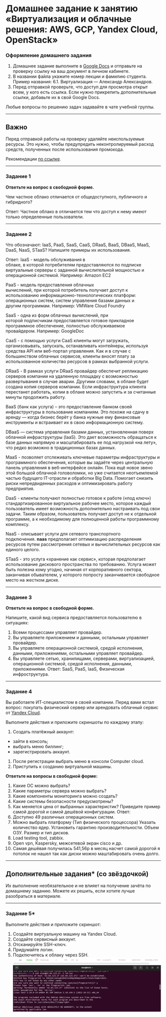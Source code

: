 # Домашнее задание к занятию «Виртуализация и облачные решения: AWS, GCP, Yandex Cloud, OpenStack»

### [](https://github.com/netology-code/sdvps-homeworks/blob/main/6-01.md#%D0%BE%D1%84%D0%BE%D1%80%D0%BC%D0%BB%D0%B5%D0%BD%D0%B8%D0%B5-%D0%B4%D0%BE%D0%BC%D0%B0%D1%88%D0%BD%D0%B5%D0%B3%D0%BE-%D0%B7%D0%B0%D0%B4%D0%B0%D0%BD%D0%B8%D1%8F)Оформление домашнего задания

1.  Домашнее задание выполните в [Google Docs](https://docs.google.com/) и отправьте на проверку ссылку на ваш документ в личном кабинете.
2.  В названии файла укажите номер лекции и фамилию студента. Пример названия: 6.1. Виртуализация — Александр Александров.
3.  Перед отправкой проверьте, что доступ для просмотра открыт всем, у кого есть ссылка. Если нужно прикрепить дополнительные ссылки, добавьте их в свой Google Docs.

Любые вопросы по решению задач задавайте в чате учебной группы.

---

## [](https://github.com/netology-code/sdvps-homeworks/blob/main/6-01.md#%D0%B2%D0%B0%D0%B6%D0%BD%D0%BE)Важно

Перед отправкой работы на проверку удаляйте неиспользуемые ресурсы. Это нужно, чтобы предупредить неконтролируемый расход средств, полученных после использования промокода.

Рекомендации [по ссылке](https://github.com/netology-code/sdvps-homeworks/tree/main/recommend).

---

### [](https://github.com/netology-code/sdvps-homeworks/blob/main/6-01.md#%D0%B7%D0%B0%D0%B4%D0%B0%D0%BD%D0%B8%D0%B5-1)Задание 1

**Ответьте на вопрос в свободной форме.**

Чем частное облако отличается от общедоступного, публичного и гибридного?

Ответ: Частное облако в отличается тем что доступ к нему имеют только определенные пользователи.

---

### [](https://github.com/netology-code/sdvps-homeworks/blob/main/6-01.md#%D0%B7%D0%B0%D0%B4%D0%B0%D0%BD%D0%B8%D0%B5-2)Задание 2

Что обозначают: IaaS, PaaS, SaaS, CaaS, DRaaS, BaaS, DBaaS, MaaS, DaaS, NaaS, STaaS? Напишите примеры их использования.

Ответ:
IaaS - модель обслуживания в  
облаке, в которой потребителям предоставляются по подписке  
виртуальные серверы с заданной вычислительной мощностью и  
операционной системой. 
Например: Amazon EC2

PaaS - модель предоставления облачных  
вычислений, при которой потребитель получает доступ к  
использованию информационно-технологических платформ:  
операционных систем, систем управления базами данных и  
другим программам.
Например: VMWare Cloud Foundry

SaaS - одна из форм облачных вычислений, при  
которой подписчикам предоставляется готовое прикладное  
программное обеспечение, полностью обслуживаемое  
провайдером.
Например: GoogleDoc

CaaS - с помощью услуги CaaS клиенты могут загружать, организовывать, запускать, останавливать контейнеры, используя средства API или веб-портал управления. Как и в случае с большинством облачных сервисов, клиенты вносят плату за использованное количество ресурсов в рамках выбранной услуги.  

DRaaS - В рамках услуги DRaaS провайдер обеспечит репликацию серверов компании на удаленную площадку с возможностью развертывания в случае аварии. Другими словами, в облаке будет создана копия серверов компании. Если инфраструктура клиента перестанет работать, копии в облаке можно запустить и за считанные минуты продолжить работу.

BaaS (банк как услуга) – это предоставление банком своей инфраструктуры в пользование компаниям. Это похоже на сдачу в аренду — когда бизнес берёт у банка нужные ему финансовые инструменты и встраивает их в свою информационную систему.

 DBaaS — система управления базами данных, установленная поверх облачной инфраструктуры (IaaS). Это дает возможность обращаться к базе данных напрямую и масштабировать ее под нагрузкой «на лету», что редко возможно в традиционных базах данных.

 MaaS - позволяет отслеживать ключевые параметры инфраструктуры и программного обеспечения, которые вы задаёте через центральную панель управления в веб-интерфейсе онлайн. Пока ещё новое звено этой большой облачной головоломки, но уже считается неотъемлемой частью будущего IT-отрасли и обработки Big Data. Помогает снизить риски непредвиденных расходов и оптимизировать работу предприятия.

 DaaS - клиенты получают полностью готовое к работе («под ключ») стандартизированное виртуальное рабочее место, которое каждый пользователь имеет возможность дополнительно настраивать под свои задачи. Таким образом, пользователь получает доступ не к отдельной программе, а к необходимому для полноценной работы программному комплексу.

NaaS - описывает услуги для сетевого транспортного подключения. **naas** предполагает оптимизацию распределения ресурсов путем рассмотрения сетевых и вычислительных ресурсов как единого целого.

STaaS - это услуга «хранение как сервис», которая предполагает использование дискового пространства по требованию. Услуга может быть полезна кому угодно, начиная от корпоративного сектора, заканчивая обывателем, у которого попросту заканчивается свободное место на жестком диске.  


---

### [](https://github.com/netology-code/sdvps-homeworks/blob/main/6-01.md#%D0%B7%D0%B0%D0%B4%D0%B0%D0%BD%D0%B8%D0%B5-3)Задание 3

**Ответьте на вопрос в свободной форме.**

Напишите, какой вид сервиса предоставляется пользователю в ситуациях:

1.  Всеми процессами управляет провайдер.
2.  Вы управляете приложением и данными, остальным управляет провайдер.
3.  Вы управляете операционной системой, средой исполнения, данными, приложениями, остальными управляет провайдер.
4.  Вы управляете сетью, хранилищами, серверами, виртуализацией, операционной системой, средой исполнения, данными, приложениями.
Ответ: SaaS, PaaS, IaaS, Физическая инфроструктура.
---

### [](https://github.com/netology-code/sdvps-homeworks/blob/main/6-01.md#%D0%B7%D0%B0%D0%B4%D0%B0%D0%BD%D0%B8%D0%B5-4)Задание 4

Вы работаете ИТ-специалистом в своей компании. Перед вами встал вопрос: покупать физический сервер или арендовать облачный сервис от [Yandex Cloud](https://cloud.yandex.ru/).

Выполните действия и приложите скриншоты по каждому этапу:

1.  Создать платёжный аккаунт:

-   зайти в консоль;
-   выбрать меню биллинг;
-   зарегистрировать аккаунт.

1.  После регистрации выбрать меню в консоли Computer cloud.
2.  Приступить к созданию виртуальной машины.

**Ответьте на вопросы в свободной форме:**

1.  Какие ОС можно выбрать? 
2.  Какие параметры сервера можно выбрать?
3.  Какие компоненты мониторинга можно создать?
4.  Какие системы безопасности предусмотрены?
5.  Как меняется цена от выбранных характеристик? Приведите пример самой дорогой и самой дешёвой конфигурации.
Ответ: 
1. Доступно 49 различных операционных систем.
2. Можно выбрать платформу (Тип физического процессора) Указать количество ядер. Установить гарантию производительности. Объем ОЗУ. Размер и тип дисков. 
3. Load testing tool, zabbix.
4. Open vpn, Kaspersky, межсетевой экран cisco и др.
5. Самая дешёвая получилась 541,56р в месяц насчет самой дорогой я потолок не нашел так как диски можно маштабировать очень долго.

---

## [](https://github.com/netology-code/sdvps-homeworks/blob/main/6-01.md#%D0%B4%D0%BE%D0%BF%D0%BE%D0%BB%D0%BD%D0%B8%D1%82%D0%B5%D0%BB%D1%8C%D0%BD%D1%8B%D0%B5-%D0%B7%D0%B0%D0%B4%D0%B0%D0%BD%D0%B8%D1%8F-%D1%81%D0%BE-%D0%B7%D0%B2%D1%91%D0%B7%D0%B4%D0%BE%D1%87%D0%BA%D0%BE%D0%B9)Дополнительные задания* (со звёздочкой)

Их выполнение необязательное и не влияет на получение зачёта по домашнему заданию. Можете их решить, если хотите лучше разобраться в материале.

---

### [](https://github.com/netology-code/sdvps-homeworks/blob/main/6-01.md#%D0%B7%D0%B0%D0%B4%D0%B0%D0%BD%D0%B8%D0%B5-5)Задание 5*

Выполните действия и приложите скриншот:

1.  Создайте виртуальную машину на Yandex Cloud.
2.  Создайте сервисный аккаунт.
3.  Отсканируйте SSH-ключ.
4.  Придумайте логин.
5.  Подключитесь к облаку через SSH.
![](attachmants/2023-04-05_17-09-40.png)
![](attachmants/2023-04-05_17-07-35.png)